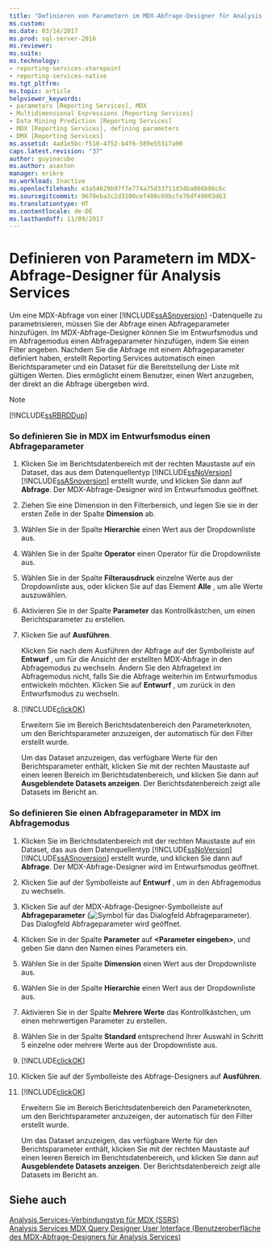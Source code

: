 ```yaml
---
title: "Definieren von Parametern im MDX-Abfrage-Designer für Analysis Services | Microsoft-Dokumentation"
ms.custom: 
ms.date: 03/14/2017
ms.prod: sql-server-2016
ms.reviewer: 
ms.suite: 
ms.technology:
- reporting-services-sharepoint
- reporting-services-native
ms.tgt_pltfrm: 
ms.topic: article
helpviewer_keywords:
- parameters [Reporting Services], MDX
- Multidimensional Expressions [Reporting Services]
- Data Mining Prediction [Reporting Services]
- MDX [Reporting Services], defining parameters
- DMX [Reporting Services]
ms.assetid: 4ad1e5bc-f510-4752-b4f6-589e55317a90
caps.latest.revision: "37"
author: guyinacube
ms.author: asaxton
manager: erikre
ms.workload: Inactive
ms.openlocfilehash: e3a54629b97f7e774a75d33711d34ba866b86c6c
ms.sourcegitcommit: 9678eba3c2d3100cef408c69bcfe76df49803d63
ms.translationtype: HT
ms.contentlocale: de-DE
ms.lasthandoff: 11/09/2017
---
```

# <a name="define-parameters-in-the-mdx-query-designer-for-analysis-services"></a>Definieren von Parametern im MDX-Abfrage-Designer für Analysis Services
  Um eine MDX-Abfrage von einer [!INCLUDE[ssASnoversion](../../includes/ssasnoversion-md.md)] -Datenquelle zu parametrisieren, müssen Sie der Abfrage einen Abfrageparameter hinzufügen. Im MDX-Abfrage-Designer können Sie im Entwurfsmodus und im Abfragemodus einen Abfrageparameter hinzufügen, indem Sie einen Filter angeben. Nachdem Sie die Abfrage mit einem Abfrageparameter definiert haben, erstellt Reporting Services automatisch einen Berichtsparameter und ein Dataset für die Bereitstellung der Liste mit gültigen Werten. Dies ermöglicht einem Benutzer, einen Wert anzugeben, der direkt an die Abfrage übergeben wird.  
  
> [!NOTE]  
>  [!INCLUDE[ssRBRDDup](../../includes/ssrbrddup-md.md)]  
  
### <a name="to-define-a-query-parameter-in-mdx-in-design-mode"></a>So definieren Sie in MDX im Entwurfsmodus einen Abfrageparameter  
  
1.  Klicken Sie im Berichtsdatenbereich mit der rechten Maustaste auf ein Dataset, das aus dem Datenquellentyp [!INCLUDE[ssNoVersion](../../includes/ssnoversion-md.md)] [!INCLUDE[ssASnoversion](../../includes/ssasnoversion-md.md)] erstellt wurde, und klicken Sie dann auf **Abfrage**. Der MDX-Abfrage-Designer wird im Entwurfsmodus geöffnet.  
  
2.  Ziehen Sie eine Dimension in den Filterbereich, und legen Sie sie in der ersten Zelle in der Spalte **Dimension** ab.  
  
3.  Wählen Sie in der Spalte **Hierarchie** einen Wert aus der Dropdownliste aus.  
  
4.  Wählen Sie in der Spalte **Operator** einen Operator für die Dropdownliste aus.  
  
5.  Wählen Sie in der Spalte **Filterausdruck** einzelne Werte aus der Dropdownliste aus, oder klicken Sie auf das Element **Alle** , um alle Werte auszuwählen.  
  
6.  Aktivieren Sie in der Spalte **Parameter** das Kontrollkästchen, um einen Berichtsparameter zu erstellen.  
  
7.  Klicken Sie auf **Ausführen**.  
  
     Klicken Sie nach dem Ausführen der Abfrage auf der Symbolleiste auf **Entwurf** , um für die Ansicht der erstellten MDX-Abfrage in den Abfragemodus zu wechseln. Ändern Sie den Abfragetext im Abfragemodus nicht, falls Sie die Abfrage weiterhin im Entwurfsmodus entwickeln möchten. Klicken Sie auf **Entwurf** , um zurück in den Entwurfsmodus zu wechseln.  
  
8.  [!INCLUDE[clickOK](../../includes/clickok-md.md)]  
  
     Erweitern Sie im Bereich Berichtsdatenbereich den Parameterknoten, um den Berichtsparameter anzuzeigen, der automatisch für den Filter erstellt wurde.  
  
     Um das Dataset anzuzeigen, das verfügbare Werte für den Berichtsparameter enthält, klicken Sie mit der rechten Maustaste auf einen leeren Bereich im Berichtsdatenbereich, und klicken Sie dann auf **Ausgeblendete Datasets anzeigen**. Der Berichtsdatenbereich zeigt alle Datasets im Bericht an.  
  
### <a name="to-define-a-query-parameter-in-mdx-in-query-mode"></a>So definieren Sie einen Abfrageparameter in MDX im Abfragemodus  
  
1.  Klicken Sie im Berichtsdatenbereich mit der rechten Maustaste auf ein Dataset, das aus dem Datenquellentyp [!INCLUDE[ssNoVersion](../../includes/ssnoversion-md.md)] [!INCLUDE[ssASnoversion](../../includes/ssasnoversion-md.md)] erstellt wurde, und klicken Sie dann auf **Abfrage**. Der MDX-Abfrage-Designer wird im Entwurfsmodus geöffnet.  
  
2.  Klicken Sie auf der Symbolleiste auf **Entwurf** , um in den Abfragemodus zu wechseln.  
  
3.  Klicken Sie auf der MDX-Abfrage-Designer-Symbolleiste auf **Abfrageparameter** (![Symbol für das Dialogfeld Abfrageparameter](../../reporting-services/report-data/media/iconqueryparameter.gif "Symbol für das Dialogfeld Abfrageparameter")). Das Dialogfeld Abfrageparameter wird geöffnet.  
  
4.  Klicken Sie in der Spalte **Parameter** auf **\<Parameter eingeben>**, und geben Sie dann den Namen eines Parameters ein.  
  
5.  Wählen Sie in der Spalte **Dimension** einen Wert aus der Dropdownliste aus.  
  
6.  Wählen Sie in der Spalte **Hierarchie** einen Wert aus der Dropdownliste aus.  
  
7.  Aktivieren Sie in der Spalte **Mehrere Werte** das Kontrollkästchen, um einen mehrwertigen Parameter zu erstellen.  
  
8.  Wählen Sie in der Spalte **Standard** entsprechend Ihrer Auswahl in Schritt 5 einzelne oder mehrere Werte aus der Dropdownliste aus.  
  
9. [!INCLUDE[clickOK](../../includes/clickok-md.md)]  
  
10. Klicken Sie auf der Symbolleiste des Abfrage-Designers auf **Ausführen**.  
  
11. [!INCLUDE[clickOK](../../includes/clickok-md.md)]  
  
     Erweitern Sie im Bereich Berichtsdatenbereich den Parameterknoten, um den Berichtsparameter anzuzeigen, der automatisch für den Filter erstellt wurde.  
  
     Um das Dataset anzuzeigen, das verfügbare Werte für den Berichtsparameter enthält, klicken Sie mit der rechten Maustaste auf einen leeren Bereich im Berichtsdatenbereich, und klicken Sie dann auf **Ausgeblendete Datasets anzeigen**. Der Berichtsdatenbereich zeigt alle Datasets im Bericht an.  
  
## <a name="see-also"></a>Siehe auch  
 [Analysis Services-Verbindungstyp für MDX &#40;SSRS&#41;](../../reporting-services/report-data/analysis-services-connection-type-for-mdx-ssrs.md)   
 [Analysis Services MDX Query Designer User Interface (Benutzeroberfläche des MDX-Abfrage-Designers für Analysis Services)](../../reporting-services/report-data/analysis-services-mdx-query-designer-user-interface.md)  
  
  
